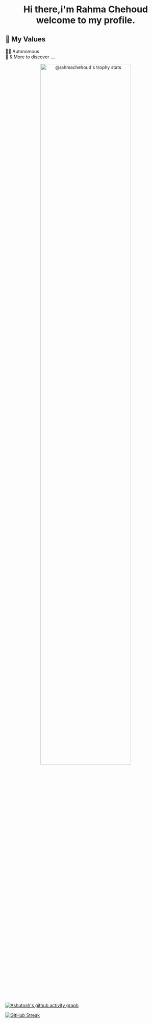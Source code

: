 <h1 align="center">

   <strong> Hi there,i'm Rahma Chehoud welcome to my profile.</strong> 
 

## 💎 My Values

🙋‍♂️ Autonomous <br/>
🕺 & More to discover ....

<p align="center">
<a href="https://github.com/rahmachehoud?tab=achievements"><img src="https://github-profile-trophy.vercel.app/?username=rahmachehoud&theme=onestar&no-frame=true&column=3&row=2"  width="75%" alt="@rahmachehoud's trophy stats"/></a>
</p>


  [![Ashutosh's github activity graph](https://github-readme-activity-graph.vercel.app/graph?username=rahmachehoud&theme=react)](https://github.com/ashutosh00710/github-readme-activity-graph)

[![GitHub Streak](https://github-readme-streak-stats.herokuapp.com?user=rahmachehoud&theme=react&date_format=M%30j%5B%2C%23Y%5D)](https://git.io/streak-stats)

